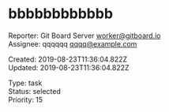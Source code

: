 # bbbbbbbbbbbb

Reporter: Git Board Server <worker@gitboard.io>  
Assignee: qqqqqq <qqqq@example.com>

Created: 2019-08-23T11:36:04.822Z  
Updated: 2019-08-23T11:36:04.822Z

Type: task  
Status: selected  
Priority: 15
